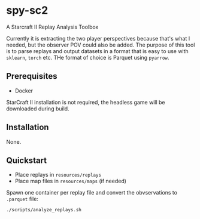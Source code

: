 # spy-sc2

A Starcraft II Replay Analysis Toolbox

Currently it is extracting the two player perspectives because that's what I needed, but the observer POV could also be added.
The purpose of this tool is to parse replays and output datasets in a format that is easy to use with `sklearn`, `torch` etc.
THe format of choice is Parquet using `pyarrow`.

## Prerequisites

- Docker

StarCraft II installation is not required, the headless game will be downloaded during build.

## Installation

None.

## Quickstart

- Place replays in `resources/replays`
- Place map files in `resources/maps` (if needed)

Spawn one container per replay file and convert the obvservations to `.parquet` file:

```sh
./scripts/analyze_replays.sh
```

